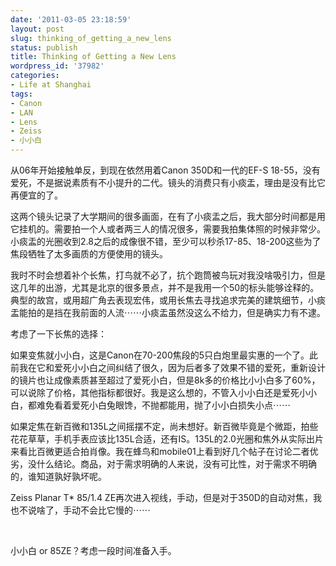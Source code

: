 ```yaml
---
date: '2011-03-05 23:18:59'
layout: post
slug: thinking_of_getting_a_new_lens
status: publish
title: Thinking of Getting a New Lens
wordpress_id: '37982'
categories:
- Life at Shanghai
tags:
- Canon
- LAN
- Lens
- Zeiss
- 小小白
---
```


从06年开始接触单反，到现在依然用着Canon 350D和一代的EF-S 18-55，没有爱死，不是据说素质有不小提升的二代。镜头的消费只有小痰盂，理由是没有比它再便宜的了。




这两个镜头记录了大学期间的很多画面，在有了小痰盂之后，我大部分时间都是用它挂机的。需要拍一个人或者两三人的情况很多，需要我拍集体照的时候非常少。小痰盂的光圈收到2.8之后的成像很不错，至少可以秒杀17-85、18-200这些为了焦段牺牲了太多画质的方便使用的镜头。




我时不时会想着补个长焦，打鸟就不必了，抗个跑筒被鸟玩对我没啥吸引力，但是这几年的出游，尤其是北京的很多景点，并不是我用一个50的标头能够诠释的。典型的故宫，或用超广角去表现宏伟，或用长焦去寻找追求完美的建筑细节，小痰盂能拍的是挡在我前面的人流⋯⋯小痰盂虽然没这么不给力，但是确实力有不逮。




考虑了一下长焦的选择：




如果变焦就小小白，这是Canon在70-200焦段的5只白炮里最实惠的一个了。此前我在它和爱死小小白之间纠结了很久，因为后者多了效果不错的爱死，重新设计的镜片也让成像素质甚至超过了爱死小白，但是8k多的价格比小小白多了60%，可以说除了价格，其他指标都很好。我是这么想的，不管入小小白还是爱死小小白，都难免看着爱死小白兔眼馋，不抛都能用，抛了小小白损失小点⋯⋯




如果定焦在新百微和135L之间摇摆不定，尚未想好。新百微毕竟是个微距，拍些花花草草，手机手表应该比135L合适，还有IS。135L的2.0光圈和焦外从实际出片来看比百微更适合拍肖像。我在蜂鸟和mobile01上看到好几个帖子在讨论二者优劣，没什么结论。商品，对于需求明确的人来说，没有可比性，对于需求不明确的，谁知道孰好孰坏呢。




Zeiss Planar T* 85/1.4 ZE再次进入视线，手动，但是对于350D的自动对焦，我也不说啥了，手动不会比它慢的⋯⋯




 




小小白 or 85ZE？考虑一段时间准备入手。
